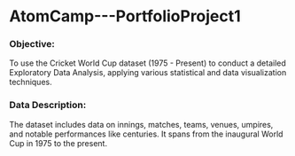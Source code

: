 # AtomCamp---PortfolioProject1
### **Objective:**

To use the Cricket World Cup dataset (1975 - Present) to conduct a detailed Exploratory Data Analysis, applying various statistical and data visualization techniques.

### **Data Description:**

The dataset includes data on innings, matches, teams, venues, umpires, and notable performances like centuries. It spans from the inaugural World Cup in 1975 to the present.
